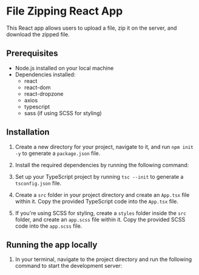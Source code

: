 # File Zipping React App

This React app allows users to upload a file, zip it on the server, and download the zipped file.

## Prerequisites

- Node.js installed on your local machine
- Dependencies installed:
  - react
  - react-dom
  - react-dropzone
  - axios
  - typescript
  - sass (if using SCSS for styling)

## Installation

1. Create a new directory for your project, navigate to it, and run `npm init -y` to generate a `package.json` file.
2. Install the required dependencies by running the following command:

3. Set up your TypeScript project by running `tsc --init` to generate a `tsconfig.json` file.
4. Create a `src` folder in your project directory and create an `App.tsx` file within it. Copy the provided TypeScript code into the `App.tsx` file.
5. If you're using SCSS for styling, create a `styles` folder inside the `src` folder, and create an `app.scss` file within it. Copy the provided SCSS code into the `app.scss` file.

## Running the app locally

1. In your terminal, navigate to the project directory and run the following command to start the development server:
